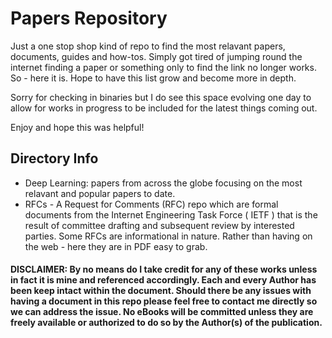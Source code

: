 # Papers Repository

Just a one stop shop kind of repo to find the most relavant papers, documents, guides and how-tos. Simply got tired of jumping round the internet finding a paper or something only to find the link no longer works. So - here it is. Hope to have this list grow and become more in depth. 

Sorry for checking in binaries but I do see this space evolving one day to allow for works in progress to be included for the latest things coming out.

Enjoy and hope this was helpful!

## Directory Info
- Deep Learning: papers from across the globe focusing on the most relavant and popular papers to date.
- RFCs - A Request for Comments (RFC) repo which are formal documents from the Internet Engineering Task Force ( IETF ) that is the result of committee drafting and subsequent review by interested parties. Some RFCs are informational in nature. Rather than having on the web - here they are in PDF easy to grab.

#### DISCLAIMER: By no means do I take credit for any of these works unless in fact it is mine and referenced accordingly. Each and every Author has been keep intact within the document. Should there be any issues with having a document in this repo please feel free to contact me directly so we can address the issue. No eBooks will be committed unless they are freely available or authorized to do so by the Author(s) of the publication.
